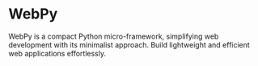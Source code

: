 # WebPy
WebPy is a compact Python micro-framework, simplifying web development with its minimalist approach. Build lightweight and efficient web applications effortlessly. 
